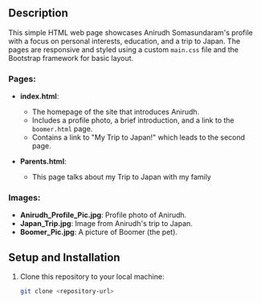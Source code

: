 
## Description

This simple HTML web page showcases Anirudh Somasundaram's profile with a focus on personal interests, education, and a trip to Japan. The pages are responsive and styled using a custom `main.css` file and the Bootstrap framework for basic layout.

### Pages:

- **index.html**:
  - The homepage of the site that introduces Anirudh.
  - Includes a profile photo, a brief introduction, and a link to the `boomer.html` page.
  - Contains a link to "My Trip to Japan!" which leads to the second page.

- **Parents.html**:
  - This page talks about my Trip to Japan with my family

### Images:
- **Anirudh_Profile_Pic.jpg**: Profile photo of Anirudh.
- **Japan_Trip.jpg**: Image from Anirudh's trip to Japan.
- **Boomer_Pic.jpg**: A picture of Boomer (the pet).

## Setup and Installation

1. Clone this repository to your local machine:
   ```bash
   git clone <repository-url>
